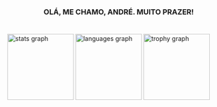 <h3 align="center">OLÁ, ME CHAMO, ANDRÉ. MUITO PRAZER!</h3>

###

<br clear="both">

<div align="left">
  <img src="https://github-readme-stats.vercel.app/api?username=AndresqcDEV&hide_title=false&hide_rank=false&show_icons=true&include_all_commits=true&count_private=true&disable_animations=false&theme=nightowl&locale=en&hide_border=false&order=1&custom_title=dados%20oficiais%20" height="150" alt="stats graph"  />
  <img src="https://github-readme-stats.vercel.app/api/top-langs?username=AndresqcDEV&locale=pt-br&hide_title=false&layout=compact&card_width=320&langs_count=5&theme=nightowl&hide_border=false&order=2&custom_title=Linguagens%20dominates%20" height="150" alt="languages graph"  />
  <img src="https://github-profile-trophy.vercel.app?username=AndresqcDEV&theme=tokyonight&column=-1&row=1&margin-w=0&margin-h=5&no-bg=true&no-frame=true&order=4" height="150" alt="trophy graph"  />
</div>

###
